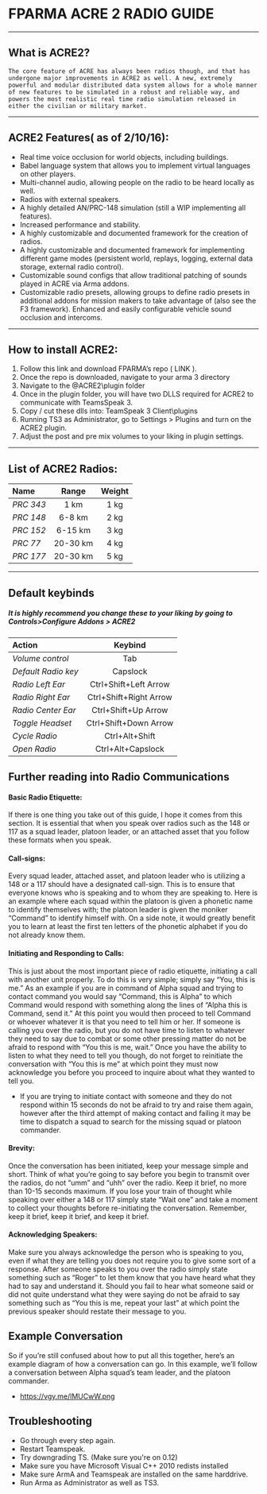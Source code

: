 # FPARMA ACRE 2 RADIO GUIDE
***
## What is ACRE2?

	The core feature of ACRE has always been radios though, and that has undergone major improvements in ACRE2 as well. A new, extremely powerful and modular distributed data system allows for a whole manner of new features to be simulated in a robust and reliable way, and powers the most realistic real time radio simulation released in either the civilian or military market.
***
## ACRE2 Features( as of 2/10/16):

* Real time voice occlusion for world objects, including buildings.
* Babel language system that allows you to implement virtual languages on other players.
* Multi-channel audio, allowing people on the radio to be heard locally as well.
* Radios with external speakers.
* A highly detailed AN/PRC-148 simulation (still a WIP implementing all features).
* Increased performance and stability.
* A highly customizable and documented framework for the creation of radios.
* A highly customizable and documented framework for implementing different game modes (persistent world, replays, logging, external data storage, external radio control).
* Customizable sound configs that allow traditional patching of sounds played in ACRE via Arma addons.
* Customizable radio presets, allowing groups to define radio presets in additional addons for mission makers to take advantage of (also see the F3 framework).
Enhanced and easily configurable vehicle sound occlusion and intercoms.
***
## How to install ACRE2:

1. Follow this link and download FPARMA’s repo ( LINK ).
2. Once the repo is downloaded, navigate to your arma 3 directory
3. Navigate to  the @ACRE2\plugin folder
4. Once in the plugin folder, you will have two DLLS required for ACRE2 to communicate with TeamsSpeak 3.
5. Copy / cut these dlls into: TeamSpeak 3 Client\plugins
6. Running TS3 as Administrator, go to Settings > Plugins and turn on the ACRE2 plugin.
7. Adjust the post and pre mix volumes to your liking in plugin settings.
***
## List of ACRE2 Radios:
| Name | Range | Weight |
| :-----|:-----:| :------:|
|*PRC 343*|1 km|1 kg|
|*PRC 148*|6-8 km|2 kg|
|*PRC 152*|6-15 km|3 kg|
|*PRC 77*|20-30 km|4 kg|
|*PRC 177*|20-30 km|5 kg|
***
## Default keybinds
##### It is highly recommend you change these to your liking by going to Controls>Configure Addons > ACRE2

| Action | Keybind |
| :-----|:-----:|
|*Volume control*| Tab|
|*Default Radio key*| Capslock|
|*Radio Left Ear*| Ctrl+Shift+Left Arrow|
|*Radio Right Ear*| Ctrl+Shift+Right Arrow|
|*Radio Center Ear*| Ctrl+Shift+Up Arrow|
|*Toggle Headset*| Ctrl+Shift+Down Arrow|
|*Cycle Radio*| Ctrl+Alt+Shift|
|*Open Radio*|Ctrl+Alt+Capslock|

## Further reading into Radio Communications

#### Basic Radio Etiquette:
If there is one thing you take out of this guide, I hope it comes from this section. It is essential that when you speak over radios such as the 148 or 117 as a squad leader, platoon leader, or an attached asset that you follow these formats when you speak.

#### Call-signs:
Every squad leader, attached asset, and platoon leader who is utilizing a 148 or a 117 should have a designated call-sign. This is to ensure that everyone knows who is speaking and to whom they are speaking to. Here is an example where each squad within the platoon is given a phonetic name to identify themselves with; the platoon leader is given the moniker “Command” to identify himself with. On a side note, it would greatly benefit you to learn at least the first ten letters of the phonetic alphabet if you do not already know them.

#### Initiating and Responding to Calls:
This is just about the most important piece of radio etiquette, initiating a call with another unit properly. To do this is very simple; simply say “You, this is me.” As an example if you are in command of Alpha squad and trying to contact command you would say “Command, this is Alpha” to which Command would respond with something along the lines of “Alpha this is Command, send it.” At this point you would then proceed to tell Command or whoever whatever it is that you need to tell him or her. If someone is calling you over the radio, but you do not have time to listen to whatever they need to say due to combat or some other pressing matter do not be afraid to respond with “You this is me, wait.” Once you have the ability to listen to what they need to tell you though, do not forget to reinitiate the conversation with “You this is me” at which point they must now acknowledge you before you proceed to inquire about what they wanted to tell you.

* If you are trying to initiate contact with someone and they do not respond within 15 seconds do not be afraid to try and raise them again, however after the third attempt of making contact and failing it may be time to dispatch a squad to search for the missing squad or platoon commander.

#### Brevity:
Once the conversation has been initiated, keep your message simple and short. Think of what you’re going to say before you begin to transmit over the radios, do not “umm” and “uhh” over the radio. Keep it brief, no more than 10-15 seconds maximum. If you lose your train of thought while speaking over either a 148 or 117 simply state “Wait one” and take a moment to collect your thoughts before re-initiating the conversation. Remember, keep it brief, keep it brief, and keep it brief.

#### Acknowledging Speakers:
Make sure you always acknowledge the person who is speaking to you, even if what they are telling you does not require you to give some sort of a response. After someone speaks to you over the radio simply state something such as “Roger” to let them know that you have heard what they had to say and understand it. Should you fail to hear what someone said or did not quite understand what they were saying do not be afraid to say something such as “You this is me, repeat your last” at which point the previous speaker should restate their message to you.

## Example Conversation
So if you’re still confused about how to put all this together, here’s an example diagram of how a conversation can go. In this example, we’ll follow a conversation between Alpha squad’s team leader, and the platoon commander.
* https://vgy.me/lMUCwW.png


## Troubleshooting
* Go through every step again.
* Restart Teamspeak.
* Try downgrading TS. (Make sure you're on 0.12)
* Make sure you have Microsoft Visual C++ 2010 redists installed
* Make sure ArmA and Teamspeak are installed on the same harddrive.
* Run Arma as Administrator as well as TS3.
